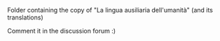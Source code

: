 Folder containing the copy of "La lingua ausiliaria dell'umanità" (and its translations)

Comment it in the discussion forum :)
